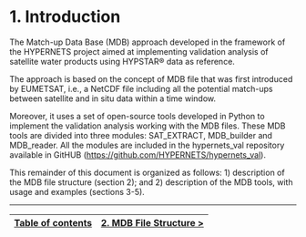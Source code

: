 # **1. Introduction**

The Match-up Data Base (MDB) approach developed in the framework of the HYPERNETS project aimed at implementing validation analysis of satellite water products using HYPSTAR® data as reference.
 
The approach is based on the concept of MDB file that was first introduced by EUMETSAT, i.e., a NetCDF file including all the potential match-ups between satellite and in situ data within a time window. 

Moreover, it uses a set of open-source tools developed in Python to implement the validation analysis working with the MDB files. These MDB tools are divided into three modules: SAT_EXTRACT, MDB_builder and MDB_reader. All the modules are included in the hypernets_val repository available in GitHUB (https://github.com/HYPERNETS/hypernets_val).

This remainder of this document is organized as follows: 1) description of the MDB file structure (section 2); and 2) description of the MDB tools, with usage and examples (sections 3-5).

***

| [Table of contents](Index.md) | [2. MDB File Structure >](MDB_file_structure.md) |
| :------:| -----------:|
